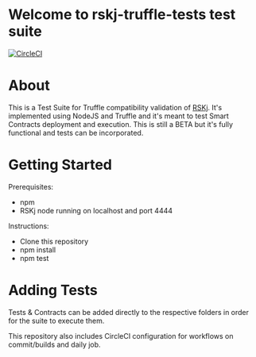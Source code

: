 # Welcome to rskj-truffle-tests test suite
[![CircleCI](https://circleci.com/gh/rsksmart/rskj-truffle-tests/tree/master.svg?style=svg)](https://circleci.com/gh/rsksmart/rskj-truffle-tests/tree/master)



# About
This is a Test Suite for Truffle compatibility validation of [RSKj](https://github.com/rsksmart/rskj).
It's implemented using NodeJS and Truffle and it's meant to test Smart Contracts deployment and execution.
This is still a BETA but it's fully functional and tests can be incorporated.


# Getting Started
Prerequisites:
- npm 
- RSKj node running on localhost and port 4444

Instructions:
- Clone this repository
- npm install
- npm test

# Adding Tests
Tests & Contracts can be added directly to the respective folders in order for the suite to execute them.

This repository also includes CircleCI configuration for workflows on commit/builds and daily job.
